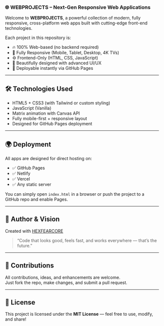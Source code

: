 ### 🌐 WEBPROJECTS – Next-Gen Responsive Web Applications

Welcome to **WEBPROJECTS**, a powerful collection of modern, fully responsive, cross-platform web apps built with cutting-edge front-end technologies.

Each project in this repository is:
- 🔥 100% Web-based (no backend required)
- 📱 Fully Responsive (Mobile, Tablet, Desktop, 4K TVs)
- ⚙️ Frontend-Only (HTML, CSS, JavaScript)
- 🎨 Beautifully designed with advanced UI/UX
- 🚀 Deployable instantly via GitHub Pages

---

## 🛠️ Technologies Used

- HTML5 + CSS3 (with Tailwind or custom styling)
- JavaScript (Vanilla)
- Matrix animation with Canvas API
- Fully mobile-first + responsive layout
- Designed for GitHub Pages deployment

---

## 🌍 Deployment

All apps are designed for direct hosting on:

- ✅ GitHub Pages  
- ✅ Netlify  
- ✅ Vercel  
- ✅ Any static server

You can simply open `index.html` in a browser or push the project to a GitHub repo and enable Pages.

---

## 🤖 Author & Vision

Created with [HEXFEARCORE](https://github.com/hexfearcore)

> “Code that looks good, feels fast, and works everywhere — that’s the future.”

---

## 🧠 Contributions

All contributions, ideas, and enhancements are welcome.  
Just fork the repo, make changes, and submit a pull request.

---

## 📄 License

This project is licensed under the **MIT License** — feel free to use, modify, and share!

